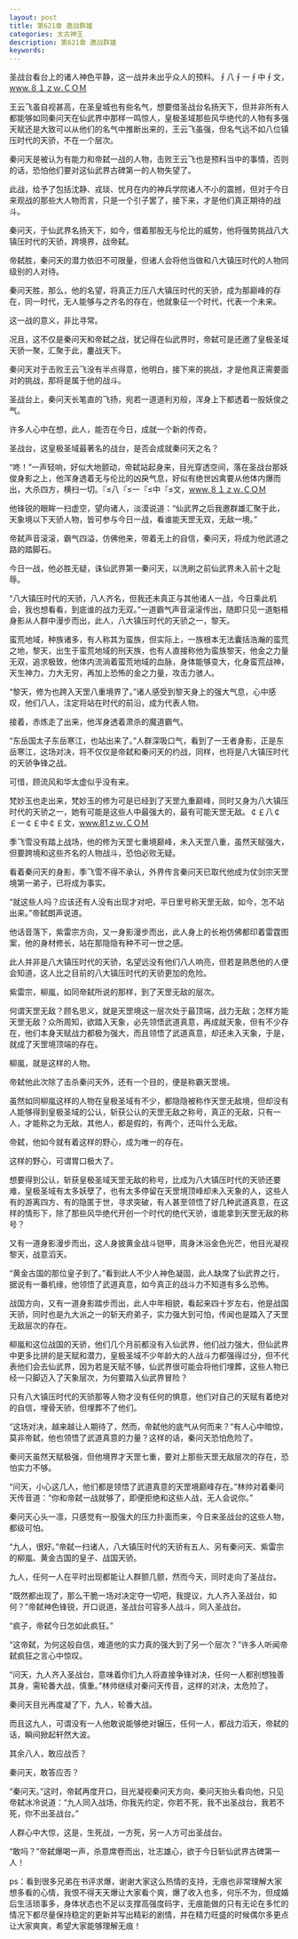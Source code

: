 ```yaml
---
layout: post
title: 第621章 邀战群雄
categories: 太古神王
description: 第621章 邀战群雄
keywords:
---
```


圣战台看台上的诸人神色平静，这一战并未出乎众人的预料。∮八∮一∮中∮文，www.８１ｚｗ.ＣＯＭ

王云飞虽自视甚高，在圣皇城也有些名气，想要借圣战台名扬天下，但并非所有人都能够如同秦问天在仙武界中那样一鸣惊人，皇极圣域那些风华绝代的人物有多强天赋还是大致可以从他们的名气中推断出来的，王云飞虽强，但名气远不如八位镇压时代的天骄，不在一个层次。

秦问天是被认为有能力和帝弑一战的人物，击败王云飞也是预料当中的事情，否则的话，恐怕他们要对这仙武界古碑第一的人物失望了。

此战，给予了包括沈静、戎琰、忧月在内的神兵学院诸人不小的震撼，但对于今日来观战的那些大人物而言，只是一个引子罢了，接下来，才是他们真正期待的战斗。

秦问天，于仙武界名扬天下，如今，借着那股无与伦比的威势，他将强势挑战八大镇压时代的天骄，跨境界，战帝弑。

帝弑胜，秦问天的潜力依旧不可限量，但诸人会将他当做和八大镇压时代的人物同级别的人对待。

秦问天胜，那么，他的名望，将真正力压八大镇压时代的天骄，成为那巅峰的存在，同一时代，无人能够与之齐名的存在，他就象征一个时代，代表一个未来。

这一战的意义，非比寻常。

况且，这不仅是秦问天和帝弑之战，犹记得在仙武界时，帝弑可是还邀了皇极圣域天骄一聚，汇聚于此，鏖战天下。

秦问天对于击败王云飞没有半点得意，他明白，接下来的挑战，才是他真正需要面对的挑战，那将是属于他的战斗。

圣战台上，秦问天长笔直的飞扬，宛若一道道利刃般，浑身上下都透着一股妖俊之气。

许多人心中在想，此人，能否在今日，成就一个新的传奇。

圣战台，这皇极圣域最著名的战台，是否会成就秦问天之名？

“咚！”一声轻响，好似大地颤动，帝弑站起身来，目光穿透空间，落在圣战台那妖俊身影之上，他浑身透着无与伦比的凶戾气息，好似有绝世凶禽要从他体内爆而出，大杀四方，横扫一切。『≤八『≤一『≤中『≤文，www.８１ｚｗ.ＣＯＭ

他锋锐的眼眸一扫虚空，望向诸人，淡漠说道：“仙武界之后我邀群雄汇聚于此，天象境以下天骄人物，皆可参与今日一战，看谁能天罡无双，无敌一境。”

帝弑声音滚滚，霸气四溢，仿佛他来，带着无上的自信，秦问天，将成为他武道之路的踏脚石。

今日一战，他必胜无疑，诛仙武界第一秦问天，以洗刷之前仙武界未入前十之耻辱。

“八大镇压时代的天骄，八人齐名，但我还未真正与其他诸人一战，今日乘此机会，我也想看看，到底谁的战力无双。”一道霸气声音滚滚传出，随即只见一道魁梧身影从人群中漫步而出，此人，八大镇压时代的天骄之一，黎天。

蛮荒地域，种族诸多，有人称其为蛮族，但实际上，一族根本无法囊括浩瀚的蛮荒之地，黎天，出生于蛮荒地域的刑天族，也有人直接称他为蛮族黎天，他金之力量无双，追求极致，他体内流淌着蛮荒地域的血脉，身体能够变大，化身蛮荒战神，天生神力，力大无穷，再加上恐怖的金之力量，攻击力骇人。

“黎天，修为也跨入天罡八重境界了。”诸人感受到黎天身上的强大气息，心中感叹，他们八人，注定将站在时代的前沿，成为代表人物。

接着，赤炼走了出来，他浑身透着肃杀的魔道霸气。

“东岳国太子东岳寒江，也站出来了。”人群深吸口气，看到了一王者身影，正是东岳寒江，这场对决，将不仅仅是帝弑和秦问天的约战，同样，也将是八大镇压时代的天骄争锋之战。

可惜，顾流风和华太虚似乎没有来。

梵妙玉也走出来，梵妙玉的修为可是已经到了天罡九重巅峰，同时又身为八大镇压时代的天骄之一，她有可能是这些人中最强大的，最有可能天罡无敌。￠￡八￠￡一￠￡中￠￡文，www.81ｚｗ.ＣＯＭ

季飞雪没有踏上战场，他的修为天罡七重境巅峰，未入天罡八重，虽然天赋强大，但要跨境和这些齐名的人物战斗，恐怕必败无疑。

看着秦问天的身影，季飞雪不得不承认，外界传言秦问天已取代他成为仗剑宗天罡境第一弟子，已将成为事实。

“就这些人吗？应该还有人没有出现才对吧，平日里号称天罡无敌，如今，怎不站出来。”帝弑朗声说道。

他话音落下，紫雷宗方向，又一身影漫步而出，此人身上的长袍仿佛都印着雷霆图案，他的身材修长，站在那隐隐有种不可一世之感。

此人并非是八大镇压时代的天骄，名望远没有他们八人响亮，但若是熟悉他的人便会知道，这人比之目前的八大镇压时代的天骄更加的危险。

紫雷宗，柳嵐，如同帝弑所说的那样，到了天罡无敌的层次。

何谓天罡无敌？顾名思义，就是天罡境这一层次处于最顶端，战力无敌；怎样方能天罡无敌？众所周知，欲踏入天象，必先领悟武道真意，再成就天象，但有不少存在，他们本身天赋战力都极为强大，而且领悟了武道真意，却还未入天象，于是，就成了天罡境顶端的存在。

柳嵐，就是这样的人物。

帝弑他此次除了击杀秦问天外，还有一个目的，便是称霸天罡境。

虽然如同柳嵐这样的人物在皇极圣域有不少，都隐隐被称作天罡无敌境，但却没有人能够得到皇极圣域的公认，斩获公认的天罡无敌之称号，真正的无敌，只有一人，才能称之为无敌，其他人，都是假的，有两个，还叫什么无敌。

帝弑，他如今就有着这样的野心，成为唯一的存在。

这样的野心，可谓胃口极大了。

想要得到公认，斩获皇极圣域天罡无敌的称号，比成为八大镇压时代的天骄还要难，皇极圣域有太多妖孽了，也有太多停留在天罡境顶峰却未入天象的人，这些人有的游离四方、有的隐匿于世，寻求突破，有人甚至领悟了好几种武道真意，在这样的情形下，除了那些风华绝代开创一个时代的绝代天骄，谁能拿到天罡无敌的称号？

又有一道身影漫步而出，这人身披黄金战斗铠甲，周身沐浴金色光芒，他目光凝视黎天，战意滔天。

“黄金古国的那位皇子到了。”看到此人不少人神色凝固，此人缺席了仙武界之行，据说有一番机缘，他领悟了武道真意，如今真正的战斗力不知道有多么恐怖。

战国方向，又有一道身影踏步而出，此人中年相貌，看起来四十岁左右，他是战国天骄，同时也是九大派之一的斩天府弟子，实力强大到可怕，传闻也是踏入了天罡无敌层次的存在。

柳嵐和这位战国的天骄，他们几个月前都没有入仙武界，他们战力强大，但仙武界中更多比拼的是天赋和潜力，皇极圣域不少年龄大的人战斗力都强得过分，但不代表他们会去仙武界，因为若是天赋不够，仙武界很可能会将他们埋葬，这些人物已经一只脚迈入了天象层次，为何要踏入仙武界冒险？

只有八大镇压时代的天骄那等人物才没有任何的惧意，他们对自己的天赋有着绝对的自信，埋骨天骄，但埋葬不了他们。

“这场对决，越来越让人期待了，然而，帝弑他的底气从何而来？”有人心中暗惊，莫非帝弑，他也领悟了武道真意的力量？这样的话，秦问天恐怕危险了。

秦问天虽然天赋极强，但他境界才天罡七重，要对上那些天罡无敌层次的存在，恐怕实力不够。

“问天，小心这几人，他们都是领悟了武道真意的天罡境巅峰存在。”林帅对着秦问天传音道：“你和帝弑一战就够了，即便拒绝和这些人战，无人会说你。”

秦问天心头一凛，只感觉有一股强大的压力扑面而来，今日来圣战台的这些人物，都级可怕。

“九人，很好。”帝弑一扫诸人，八大镇压时代的天骄有五人、另有秦问天、紫雷宗的柳嵐、黄金古国的皇子、战国天骄。

九人，任何一人在平时出现都能让人群颤几颤，然而今天，同时走向了圣战台。

“既然都出现了，那么干脆一场对决定夺一切吧，我提议，九人齐入圣战台，如何？”帝弑神色锋锐，开口说道，圣战台可容多人战斗，同入圣战台。

“疯子，帝弑今日怎如此疯狂。”

“这帝弑，为何这般自信，难道他的实力真的强大到了另一个层次？”许多人听闻帝弑疯狂之言心中惊叹。

“问天，九人齐入圣战台，意味着你们九人将直接争锋对决，任何一人都别想独善其身，需轮番大战，慎重。”林帅继续对秦问天传音，这样的对决，太危险了。

秦问天目光再度凝了下，九人，轮番大战。

而且这九人，可谓没有一人他敢说能够绝对辗压，任何一人，都战力滔天，帝弑的话，瞬间掀起轩然大波。

其余八人，敢应战否？

秦问天，敢答应否？

“秦问天。”这时，帝弑再度开口，目光凝视秦问天方向，秦问天抬头看向他，只见帝弑冰冷说道：“九人同入战场，你我先约定，你若不死，我不出圣战台，我若不死，你不出圣战台。”

人群心中大惊，这是，生死战，一方死，另一人方可出圣战台。

“敢吗？”帝弑爆喝一声，杀意席卷而出，壮志雄心，欲于今日斩仙武界古碑第一人！

ps：看到很多兄弟在书评求爆，谢谢大家这么热情的支持，无痕也非常理解大家想多看的心情，我恨不得天天爆让大家看个爽，爆了收入也多，何乐不为，但成婚后生活琐事多，身体状态也不足以支撑高强度码字，无痕能做的只有无论在多忙的情况下都尽量保持稳定的更新并写出精彩的剧情，并在精力旺盛的时候偶尔多更点让大家爽爽，希望大家能够理解无痕！
